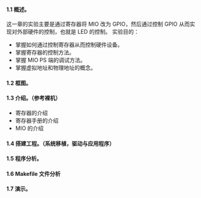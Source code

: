 #### 1.1 概述。
这一章的实验主要是通过寄存器将 MIO 改为 GPIO，然后通过控制 GPIO 从而实现对外部硬件的控制，也就是 LED 的控制。
实验目的：
- 掌握如何通过控制寄存器从而控制硬件设备。
- 掌握寄存器的控制方法。
- 掌握 MIO PS 端的调试方法。
- 掌握虚拟地址和物理地址的概念。

#### 1.2 框图。

#### 1.3 介绍。（参考裸机）
- 寄存器的介绍
- 寄存器手册的介绍
- MIO 的介绍

#### 1.4 搭建工程。（系统移植，驱动与应用程序）

#### 1.5 程序分析。

#### 1.6 Makefile 文件分析

#### 1.7 演示。

